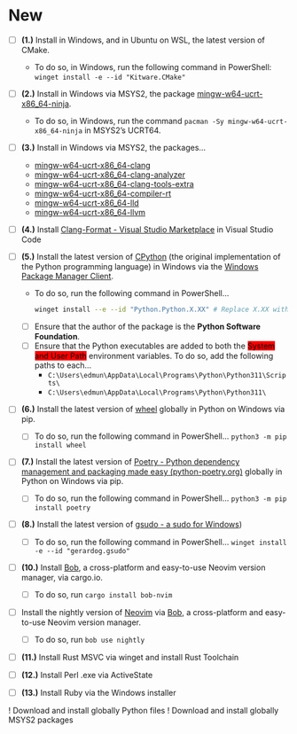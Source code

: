 # New
- [ ] **(1.)** Install in Windows, and in Ubuntu on WSL, the latest version of CMake.
	- To do so, in Windows, run the following command in PowerShell: `winget install -e --id "Kitware.CMake"` 
- [ ] **(2.)** Install in Windows via MSYS2, the package [mingw-w64-ucrt-x86_64-ninja](https://packages.msys2.org/package/mingw-w64-ucrt-x86_64-ninja?repo=ucrt64).
	- To do so, in Windows, run the command `pacman -Sy mingw-w64-ucrt-x86_64-ninja` in MSYS2’s UCRT64.
- [ ] **(3.)** Install in Windows via MSYS2, the packages…
	- [mingw-w64-ucrt-x86_64-clang](https://packages.msys2.org/package/mingw-w64-ucrt-x86_64-clang?repo=ucrt64)
	- [mingw-w64-ucrt-x86_64-clang-analyzer](https://packages.msys2.org/package/mingw-w64-ucrt-x86_64-clang-analyzer?repo=ucrt64)
	- [mingw-w64-ucrt-x86_64-clang-tools-extra](https://packages.msys2.org/package/mingw-w64-ucrt-x86_64-clang-tools-extra?repo=ucrt64)
	- [mingw-w64-ucrt-x86_64-compiler-rt](https://packages.msys2.org/package/mingw-w64-ucrt-x86_64-compiler-rt?repo=ucrt64)
	- [mingw-w64-ucrt-x86_64-lld](https://packages.msys2.org/package/mingw-w64-ucrt-x86_64-lld?repo=ucrt64)
	- [mingw-w64-ucrt-x86_64-llvm](https://packages.msys2.org/package/mingw-w64-ucrt-x86_64-llvm?repo=ucrt64) 

- [ ] **(4.)** Install [Clang-Format - Visual Studio Marketplace](https://marketplace.visualstudio.com/items?itemName=xaver.clang-format) in Visual Studio Code
- [ ] **(5.)** Install the latest version of [CPython](https://www.python.org/) (the original implementation of the Python programming language) in Windows via the [Windows Package Manager Client](https://github.com/microsoft/winget-cli).
	- To do so, run the following command in PowerShell… 
	  ```bash session
	  winget install --e --id "Python.Python.X.XX" # Replace X.XX with version number
	  ```
	- [ ] Ensure that the author of the package is the **Python Software Foundation**.
	- [ ] Ensure that the Python executables are added to both the <mark style="background: red;">System and User Path</mark> environment variables. To do so, add the following paths to each…
		- `C:\Users\edmun\AppData\Local\Programs\Python\Python311\Scripts\`
		- `C:\Users\edmun\AppData\Local\Programs\Python\Python311\`
- [ ] **(6.)** Install the latest version of [wheel](https://pypi.org/project/wheel/) globally in Python on Windows via pip.
	- [ ] To do so, run the following command in PowerShell… `python3 -m pip install wheel`
- [ ] **(7.)** Install the latest version of [Poetry - Python dependency management and packaging made easy (python-poetry.org)](https://python-poetry.org/) globally in Python on Windows via pip.
	- [ ] To do so, run the following command in PowerShell… `python3 -m pip install poetry`
- [ ] **(8.)** Install the latest version of [gsudo - a sudo for Windows](https://github.com/gerardog/gsudo))
	- [ ] To do so, run the following command in PowerShell… `winget install -e --id "gerardog.gsudo"`
- [ ] **(10.)** Install [Bob](https://github.com/MordechaiHadad/bob), a cross-platform and easy-to-use Neovim version manager, via cargo.io.
	- [ ] To do so, run `cargo install bob-nvim`
- [ ] Install the nightly version of [Neovim](https://github.com/neovim/neovim) via [Bob](https://github.com/MordechaiHadad/bob), a cross-platform and easy-to-use Neovim version manager.
	- [ ] To do so, run `bob use nightly`
- [ ] **(11.)** Install Rust MSVC via winget and install Rust Toolchain
- [ ] **(12.)** Install Perl .exe via ActiveState
- [ ] **(13.)** Install Ruby via the Windows installer


! Download and install globally Python files
! Download and install globally MSYS2 packages



